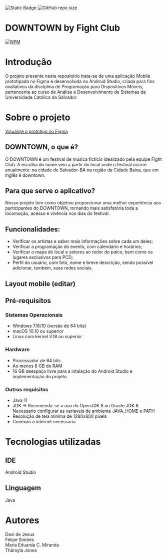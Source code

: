 

![Static Badge](https://img.shields.io/badge/JAVA-orange)
![GitHub repo size](https://img.shields.io/github/repo-size/FeliipeSouza/Projeto-Mobile)

# DOWNTOWN by Fight Club
[![NPM](https://img.shields.io/npm/l/react)](https://github.com/ucsal/semoc-ads-fight-club/blob/main/LICENSE) 

# Introdução

O projeto presente neste repositório trata-se de uma aplicação Mobile prototipada no Figma e desenvolvida no Android Studio, criada para fins avaliativos da disciplina de Programação para Dispositivos Móveis, pertencente ao curso de Análise e Desenvolvimento de Sistemas da Universidade Católica do Salvador.

# Sobre o projeto

[Visualize o protótipo no Figma](https://www.figma.com/proto/ONC3JFnHbLxv1S6aHKFQpB/DOWNTOWN-%7C-Android-Studio?type=design&node-id=30-25&t=aNZ5tMmPJUArfqIz-1&scaling=scale-down&page-id=0%3A1&starting-point-node-id=1%3A9&mode=design)

## DOWNTOWN, o que é?
O DOWNTOWN é um festival de música fictício idealizado pela equipe Fight Club. A escolha do nome veio a partir do local onde o festival ocorre anualmente: na cidade de Salvador-BA na região da Cidade Baixa, que em inglês é downtown.

## Para que serve o aplicativo?
Nosso projeto tem como objetivo proporcionar uma melhor experiência aos participantes do DOWNTOWN, tornando mais satisfatória toda a locomoção, acesso e vivência nos dias do festival.

## Funcionalidades:
- Verificar os artistas e saber mais informações sobre cada um deles;
- Verificar a programação do evento, com calendário e horários;
- Verificar o mapa do local e setores ao redor do palco, bem como os lugares exclusivos para PCD;
- Perfil do usuário, com foto, nome e breve descrição, sendo possível adicionar, também, suas redes sociais.

## Layout mobile (editar)

## Pré-requisitos

### Sistemas Operacionais
- Windows 7/8/10 (versão de 64 bits)
- macOS 10.10 ou superior
- Linux com kernel 3.18 ou superior
  
### Hardware
- Processador de 64 bits
- Ao menos 8 GB de RAM
- 16 GB deespaço livre para a intalação do Android Studio e implementação do projeto
  
### Outros requisitos
- Java 11
- JDK -> Recomenda-se o uso do OpenJDK 8 ou Oracle JDK 8. Necessario configurar as variaveis de ambiente JAVA_HOME e PATH
- Resolução de tela minima de 1280x800 pixels
- Conexao à internet necessaria


# Tecnologias utilizadas
## IDE
Android Studio
## Linguagem
Java

# Autores

Davi de Jesus <br/>
Felipe Simões <br/>
Maria Eduarda C. Miranda <br/>
Thársyla Jones








